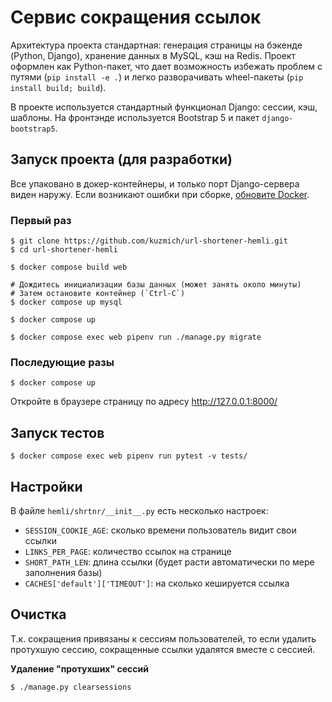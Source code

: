 # Сервис сокращения ссылок
Архитектура проекта стандартная: генерация страницы на бэкенде (Python, Django),
хранение данных в MySQL, кэш на Redis. Проект оформлен как Python-пакет, что дает
возможность избежать проблем с путями (`pip install -e .`) и легко разворачивать
wheel-пакеты (`pip install build; build`).

В проекте используется стандартный функционал Django: сессии, кэш, шаблоны. На фронтэнде
используется Bootstrap 5 и пакет `django-bootstrap5`.

## Запуск проекта (для разработки)
Все упаковано в докер-контейнеры, и только порт Django-сервера виден наружу.
Если возникают ошибки при сборке, [обновите Docker](https://docs.docker.com/engine/install/). 

### Первый раз
```
$ git clone https://github.com/kuzmich/url-shortener-hemli.git
$ cd url-shortener-hemli

$ docker compose build web

# Дождитесь инициализации базы данных (может занять около минуты)
# Затем остановите контейнер (`Ctrl-C`)
$ docker compose up mysql

$ docker compose up

$ docker compose exec web pipenv run ./manage.py migrate
```

### Последующие разы
```
$ docker compose up
```

Откройте в браузере страницу по адресу http://127.0.0.1:8000/

## Запуск тестов
```
$ docker compose exec web pipenv run pytest -v tests/
```

## Настройки
В файле `hemli/shrtnr/__init__.py` есть несколько настроек:

- `SESSION_COOKIE_AGE`: сколько времени пользователь видит свои ссылки
- `LINKS_PER_PAGE`: количество ссылок на странице
- `SHORT_PATH_LEN`: длина ссылки (будет расти автоматически по мере заполнения базы)
- `CACHES['default']['TIMEOUT']`: на сколько кешируется ссылка

## Очистка
Т.к. сокращения привязаны к сессиям пользователей, то если удалить протухшую сессию,
сокращенные ссылки удалятся вместе с сессией.

**Удаление "протухших" сессий**
```
$ ./manage.py clearsessions
```
